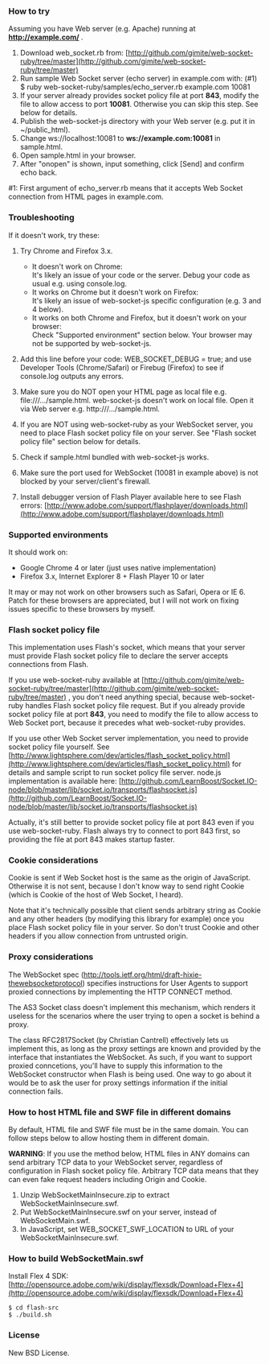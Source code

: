 ### How to try

Assuming you have Web server (e.g. Apache) running at **http://example.com/** .

1. Download web_socket.rb from:
  [http://github.com/gimite/web-socket-ruby/tree/master](http://github.com/gimite/web-socket-ruby/tree/master)
2. Run sample Web Socket server (echo server) in example.com with: (#1)
       $ ruby web-socket-ruby/samples/echo_server.rb example.com 10081
3. If your server already provides socket policy file at port **843**, modify the file to allow access to port **10081**. Otherwise you can skip this step. See below for details.
4. Publish the web-socket-js directory with your Web server (e.g. put it in ~/public_html).
5. Change ws://localhost:10081 to **ws://example.com:10081** in sample.html.
6. Open sample.html in your browser.
7. After "onopen" is shown, input something, click [Send] and confirm echo back.

\#1: First argument of echo_server.rb means that it accepts Web Socket connection from HTML pages in example.com.


### Troubleshooting

If it doesn't work, try these:

1. Try Chrome and Firefox 3.x.

   - It doesn't work on Chrome:<br>
     It's likely an issue of your code or the server. Debug your code as usual e.g. using console.log.
   - It works on Chrome but it doesn't work on Firefox:<br>
     It's likely an issue of web-socket-js specific configuration (e.g. 3 and 4 below).
   - It works on both Chrome and Firefox, but it doesn't work on your browser:<br>
     Check "Supported environment" section below. Your browser may not be supported by web-socket-js.

2. Add this line before your code:
       WEB_SOCKET_DEBUG = true;
and use Developer Tools (Chrome/Safari) or Firebug (Firefox) to see if console.log outputs any errors.

3. Make sure you do NOT open your HTML page as local file e.g. file:///.../sample.html. web-socket-js doesn't work on local file. Open it via Web server e.g. http:///.../sample.html.

4. If you are NOT using web-socket-ruby as your WebSocket server, you need to place Flash socket policy file on your server. See "Flash socket policy file" section below for details.

5. Check if sample.html bundled with web-socket-js works.

6. Make sure the port used for WebSocket (10081 in example above) is not blocked by your server/client's firewall.

7. Install debugger version of Flash Player available here to see Flash errors:
[http://www.adobe.com/support/flashplayer/downloads.html](http://www.adobe.com/support/flashplayer/downloads.html)


### Supported environments

It should work on:

- Google Chrome 4 or later (just uses native implementation)
- Firefox 3.x, Internet Explorer 8 + Flash Player 10 or later

It may or may not work on other browsers such as Safari, Opera or IE 6. Patch for these browsers are appreciated, but I will not work on fixing issues specific to these browsers by myself.


### Flash socket policy file

This implementation uses Flash's socket, which means that your server must provide Flash socket policy file to declare the server accepts connections from Flash.

If you use web-socket-ruby available at
[http://github.com/gimite/web-socket-ruby/tree/master](http://github.com/gimite/web-socket-ruby/tree/master)
, you don't need anything special, because web-socket-ruby handles Flash socket policy file request. But if you already provide socket policy file at port **843**, you need to modify the file to allow access to Web Socket port, because it precedes what web-socket-ruby provides.

If you use other Web Socket server implementation, you need to provide socket policy file yourself. See
[http://www.lightsphere.com/dev/articles/flash_socket_policy.html](http://www.lightsphere.com/dev/articles/flash_socket_policy.html)
for details and sample script to run socket policy file server. node.js implementation is available here:
[http://github.com/LearnBoost/Socket.IO-node/blob/master/lib/socket.io/transports/flashsocket.js](http://github.com/LearnBoost/Socket.IO-node/blob/master/lib/socket.io/transports/flashsocket.js)

Actually, it's still better to provide socket policy file at port 843 even if you use web-socket-ruby. Flash always try to connect to port 843 first, so providing the file at port 843 makes startup faster.


### Cookie considerations

Cookie is sent if Web Socket host is the same as the origin of JavaScript. Otherwise it is not sent, because I don't know way to send right Cookie (which is Cookie of the host of Web Socket, I heard).

Note that it's technically possible that client sends arbitrary string as Cookie and any other headers (by modifying this library for example) once you place Flash socket policy file in your server. So don't trust Cookie and other headers if you allow connection from untrusted origin.


### Proxy considerations

The WebSocket spec (http://tools.ietf.org/html/draft-hixie-thewebsocketprotocol) specifies instructions for User Agents to support proxied connections by implementing the HTTP CONNECT method.

The AS3 Socket class doesn't implement this mechanism, which renders it useless for the scenarios where the user trying to open a socket is behind a proxy. 

The class RFC2817Socket (by Christian Cantrell) effectively lets us implement this, as long as the proxy settings are known and provided by the interface that instantiates the WebSocket. As such, if you want to support proxied conncetions, you'll have to supply this information to the WebSocket constructor when Flash is being used. One way to go about it would be to ask the user for proxy settings information if the initial connection fails.


### How to host HTML file and SWF file in different domains

By default, HTML file and SWF file must be in the same domain. You can follow steps below to allow hosting them in different domain.

**WARNING**: If you use the method below, HTML files in ANY domains can send arbitrary TCP data to your WebSocket server, regardless of configuration in Flash socket policy file. Arbitrary TCP data means that they can even fake request headers including Origin and Cookie.

1. Unzip WebSocketMainInsecure.zip to extract WebSocketMainInsecure.swf.
2. Put WebSocketMainInsecure.swf on your server, instead of WebSocketMain.swf.
3. In JavaScript, set WEB_SOCKET_SWF_LOCATION to URL of your WebSocketMainInsecure.swf.


### How to build WebSocketMain.swf

Install Flex 4 SDK:
[http://opensource.adobe.com/wiki/display/flexsdk/Download+Flex+4](http://opensource.adobe.com/wiki/display/flexsdk/Download+Flex+4)

    $ cd flash-src
    $ ./build.sh


### License

New BSD License.
